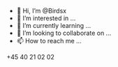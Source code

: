- 👋 Hi, I’m @Birdsx
- 👀 I’m interested in ...
- 🌱 I’m currently learning ...
- 💞️ I’m looking to collaborate on ...
- 📫 How to reach me ...

<!---
Birdsx/Birdsx is a ✨ special ✨ repository because its `README.md` (this file) appears on your GitHub profile.
You can click the Preview link to take a look at your changes.
--->
+45 40 21 02 02
